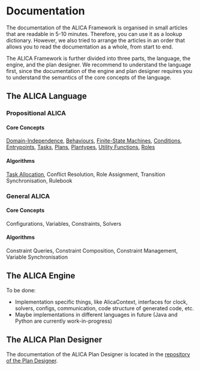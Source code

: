 # Documentation

The documentation of the ALICA Framework is organised in small articles that are readable in 5-10 minutes. Therefore, you can use it as a lookup dictionary. However, we also tried to arrange the articles in an order that allows you to read the documentation as a whole, from start to end. 

The ALICA Framework is further divided into three parts, the language, the engine, and the plan designer. We recommend to understand the language first, since the documentation of the engine and plan designer requires you to understand the semantics of the core concepts of the language.

## The ALICA Language

### Propositional ALICA

#### Core Concepts

[Domain-Independence](./articles/domain-independence.md), [Behaviours](./articles/behaviours.md), [Finite-State Machines](./articles/finite-state_machines.md), [Conditions](./articles/conditions.md), [Entrypoints](./articles/entrypoints.md), [Tasks](./articles/tasks.md), [Plans](./articles/plans.md), [Plantypes](./articles/plantypes.md), [Utility Functions](./articles/utility_functions.md), [Roles](./articles/roles.md)

#### Algorithms

[Task Allocation](./articles/task_allocation.md), Conflict Resolution, Role Assignment, Transition Synchronisation, Rulebook

### General ALICA

#### Core Concepts

Configurations, Variables, Constraints, Solvers

#### Algorithms

Constraint Queries, Constraint Composition, Constraint Management, Variable Synchronisation

## The ALICA Engine

To be done: 

- Implementation specific things, like AlicaContext, interfaces for clock, solvers, configs, communication, code structure of generated code, etc.
- Maybe implementations in different languages in future (Java and Python are currently work-in-progress)

## The ALICA Plan Designer

The documentation of the ALICA Plan Designer is located in the [repository of the Plan Designer](https://github.com/rapyuta-robotics/alica-plan-designer-fx).